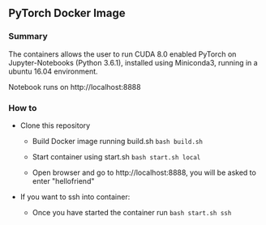 ## PyTorch Docker Image

### Summary

The containers allows the user to run CUDA 8.0 enabled PyTorch on Jupyter-Notebooks (Python 3.6.1), installed using Miniconda3, running in a ubuntu 16.04 environment.

Notebook runs on http://localhost:8888


### How to

- Clone this repository

	- Build Docker image running build.sh `bash build.sh`

	- Start container using start.sh `bash start.sh local`

	- Open browser and go to http://localhost:8888, you will be asked to enter "hellofriend"

 - If you want to ssh into container:
 	- Once you have started the container run `bash start.sh ssh`